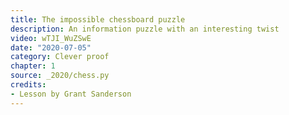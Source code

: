 ```yaml
---
title: The impossible chessboard puzzle
description: An information puzzle with an interesting twist
video: wTJI_WuZSwE
date: "2020-07-05"
category: Clever proof
chapter: 1
source: _2020/chess.py
credits:
- Lesson by Grant Sanderson
---
```

